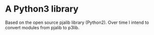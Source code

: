 # A Python3 library
Based on the open source pjalib library (Python2). Over time I intend
to convert modules from pjalib to p3lib.
